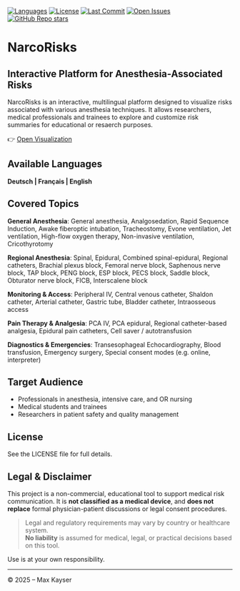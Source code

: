 [![Languages](https://img.shields.io/github/languages/top/maxkayser/NarcoRisks)](https://github.com/maxkayser/NarcoRisks)
[![License](https://img.shields.io/badge/License-CC--BY--NC%204.0-lightgrey.svg)](LICENSE)
[![Last Commit](https://img.shields.io/github/last-commit/maxkayser/NarcoRisks)](https://github.com/maxkayser/NarcoRisks/commits/main)
[![Open Issues](https://img.shields.io/github/issues/maxkayser/NarcoRisks)](https://github.com/maxkayser/NarcoRisks/issues)
[![GitHub Repo stars](https://img.shields.io/github/stars/maxkayser/NarcoRisks)](https://github.com/maxkayser/NarcoRisks/stargazers)

# NarcoRisks
## Interactive Platform for Anesthesia-Associated Risks

NarcoRisks is an interactive, multilingual platform designed to visualize risks associated with various anesthesia techniques. It allows researchers, medical professionals and trainees to explore and customize risk summaries for educational or resaerch purposes.

👉 [Open Visualization](https://maxkayser.github.io/NarcoRisks/)

## Available Languages
**Deutsch | Français | English**

## Covered Topics

**General Anesthesia**: General anesthesia, Analgosedation, Rapid Sequence Induction, Awake fiberoptic intubation, Tracheostomy, Evone ventilation, Jet ventilation, High-flow oxygen therapy, Non-invasive ventilation, Cricothyrotomy

**Regional Anesthesia**: Spinal, Epidural, Combined spinal-epidural, Regional catheters, Brachial plexus block, Femoral nerve block, Saphenous nerve block, TAP block, PENG block, ESP block, PECS block, Saddle block, Obturator nerve block, FICB, Interscalene block

**Monitoring & Access**: Peripheral IV, Central venous catheter, Shaldon catheter, Arterial catheter, Gastric tube, Bladder catheter, Intraosseous access

**Pain Therapy & Analgesia**: PCA IV, PCA epidural, Regional catheter-based analgesia, Epidural pain catheters, Cell saver / autotransfusion

**Diagnostics & Emergencies**: Transesophageal Echocardiography, Blood transfusion, Emergency surgery, Special consent modes (e.g. online, interpreter)

## Target Audience

- Professionals in anesthesia, intensive care, and OR nursing  
- Medical students and trainees  
- Researchers in patient safety and quality management

## License
See the LICENSE file for full details.

## Legal & Disclaimer

This project is a non-commercial, educational tool to support medical risk communication. It is **not classified as a medical device**, and **does not replace** formal physician-patient discussions or legal consent procedures.

> Legal and regulatory requirements may vary by country or healthcare system.  
> **No liability** is assumed for medical, legal, or practical decisions based on this tool.

Use is at your own responsibility.

---

© 2025 – Max Kayser
